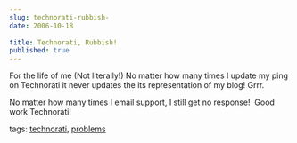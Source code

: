```yaml
---
slug: technorati-rubbish-
date: 2006-10-18
 
title: Technorati, Rubbish!
published: true
---
```

<p>For the life of me (Not literally!) No matter how many times I update my ping on Technorati it never updates the its representation of my blog! Grrr.</p> <p>No matter how many times I email support, I still get no response!  Good work Technorati!</p> <p>tags: <a href="http://www.kinlan.co.uk/tag/technorati" rel="tag">technorati</a>, <a href="http://www.kinlan.co.uk/tag/problems" rel="tag">problems</a></p>

